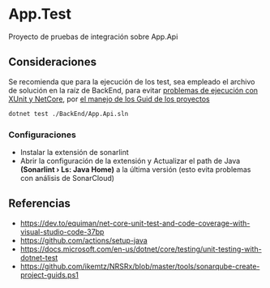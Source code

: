 # App.Test

Proyecto de pruebas de integración sobre App.Api

## Consideraciones

Se recomienda que para la ejecución de los test, sea empleado el archivo de solución en la raíz de BackEnd, para evitar [problemas de ejecución con XUnit y NetCore](https://github.com/microsoft/vstest/issues/1129), por [el manejo de los Guid de los proyectos](https://mohitgoyal.co/2018/09/08/sonarqube-fails-to-analyze-dotnet-core-code-with-error-duplicate-projectguid-00000000-0000-0000-0000-000000000000/)

```bash
dotnet test ./BackEnd/App.Api.sln
```

### Configuraciones

* Instalar la extensión de sonarlint
* Abrir la configuración de la extensión y Actualizar el path de Java **(Sonarlint › Ls: Java Home)** a la última versión (esto evita problemas con análisis de SonarCloud)

## Referencias

* https://dev.to/equiman/net-core-unit-test-and-code-coverage-with-visual-studio-code-37bp
* https://github.com/actions/setup-java
* https://docs.microsoft.com/en-us/dotnet/core/testing/unit-testing-with-dotnet-test
* https://github.com/ikemtz/NRSRx/blob/master/tools/sonarqube-create-project-guids.ps1